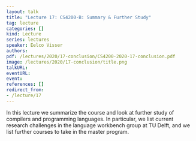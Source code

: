 ```yaml
---
layout: talk
title: "Lecture 17: CS4200-B: Summary & Further Study"
tag: lecture
categories: []
kind: Lecture
series: lectures
speaker: Eelco Visser
authors:
pdf: /lectures/2020/17-conclusion/CS4200-2020-17-conclusion.pdf
image: /lectures/2020/17-conclusion/title.png
talkURL:
eventURL:
event:
references: []
redirect_from:
- /lecture/17
---
```


In this lecture we summarize the course and look at further study of compilers and programming languages.
In particular, we list current research challenges in the language workbench group at TU Delft, and we list further courses to take in the master program.
